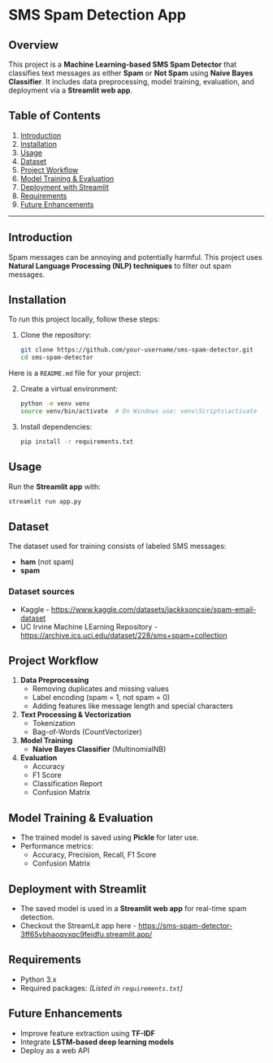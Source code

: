 # SMS Spam Detection App  

## Overview  
This project is a **Machine Learning-based SMS Spam Detector** that classifies text messages as either **Spam** or **Not Spam** using **Naive Bayes Classifier**. It includes data preprocessing, model training, evaluation, and deployment via a **Streamlit web app**.  

## Table of Contents  
1. [Introduction](#introduction)  
2. [Installation](#installation)  
3. [Usage](#usage)  
4. [Dataset](#dataset)  
5. [Project Workflow](#project-workflow)  
6. [Model Training & Evaluation](#model-training--evaluation)  
7. [Deployment with Streamlit](#deployment-with-streamlit)  
8. [Requirements](#requirements)  
9. [Future Enhancements](#future-enhancements) 

---

## Introduction  
Spam messages can be annoying and potentially harmful. This project uses **Natural Language Processing (NLP) techniques** to filter out spam messages.  

## Installation  
To run this project locally, follow these steps:  

1. Clone the repository:  
   ```sh
   git clone https://github.com/your-username/sms-spam-detector.git
   cd sms-spam-detector
Here is a `README.md` file for your project:  

2. Create a virtual environment:  
   ```sh
   python -m venv venv
   source venv/bin/activate  # On Windows use: venv\Scripts\activate
   ```  
3. Install dependencies:  
   ```sh
   pip install -r requirements.txt
   ```  

## Usage  
Run the **Streamlit app** with:  
```sh
streamlit run app.py
```  

## Dataset  
The dataset used for training consists of labeled SMS messages:  
- **ham** (not spam)  
- **spam** 

### Dataset sources
- Kaggle - https://www.kaggle.com/datasets/jackksoncsie/spam-email-dataset
- UC Irvine Machine LEarning Repository - https://archive.ics.uci.edu/dataset/228/sms+spam+collection

## Project Workflow  
1. **Data Preprocessing**  
   - Removing duplicates and missing values  
   - Label encoding (spam = 1, not spam = 0)  
   - Adding features like message length and special characters  
2. **Text Processing & Vectorization**  
   - Tokenization  
   - Bag-of-Words (CountVectorizer)  
3. **Model Training**  
   - **Naive Bayes Classifier** (MultinomialNB)  
4. **Evaluation**  
   - Accuracy  
   - F1 Score  
   - Classification Report
   - Confusion Matrix  

## Model Training & Evaluation  
- The trained model is saved using **Pickle** for later use.  
- Performance metrics:  
  - Accuracy, Precision, Recall, F1 Score  
  - Confusion Matrix  

## Deployment with Streamlit  
- The saved model is used in a **Streamlit web app** for real-time spam detection.
- Checkout the StreamLit app here - 
https://sms-spam-detector-3ff65vbhaoqvxqc9fejdfu.streamlit.app/

## Requirements  
- Python 3.x  
- Required packages: *(Listed in `requirements.txt`)*  

## Future Enhancements  
- Improve feature extraction using **TF-IDF**  
- Integrate **LSTM-based deep learning models**  
- Deploy as a web API  
